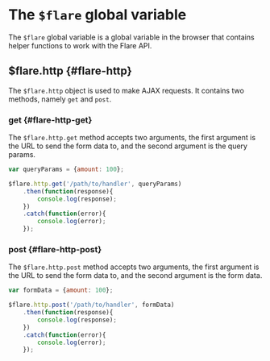 # The `$flare` global variable
The `$flare` global variable is a global variable in the browser that contains helper functions to work with the Flare API.

## $flare.http {#flare-http}
The `$flare.http` object is used to make AJAX requests. It contains two methods, namely `get` and `post`.

### get {#flare-http-get}
The `$flare.http.get` method accepts two arguments, the first argument is the URL to send the form data to, and the second argument is the query params.
```js
var queryParams = {amount: 100};

$flare.http.get('/path/to/handler', queryParams)
    .then(function(response){
        console.log(response);
    })
    .catch(function(error){
        console.log(error);
    });
```

### post {#flare-http-post}
The `$flare.http.post` method accepts two arguments, the first argument is the URL to send the form data to, and the second argument is the form data.

```js
var formData = {amount: 100};

$flare.http.post('/path/to/handler', formData)
    .then(function(response){
        console.log(response);
    })
    .catch(function(error){
        console.log(error);
    });
```

